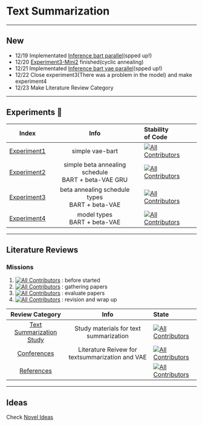 # Text Summarization

---

## New

* 12/19 Implementated [Inference bart parallel](https://github.com/fxnnxc/text_summarization/blob/main/experiments/experiment3/inference/bart_base_inference_parallel.py)(spped up!)
* 12/20 [Experiment3-Mini2](https://github.com/fxnnxc/text_summarization/tree/main/experiments/experiment3#%EF%B8%8F-mini-experiments-%EF%B8%8F) finished(cyclic annealing) 
* 12/21 Implementated [Inference bart vae parallel](https://github.com/fxnnxc/text_summarization/blob/main/experiments/experiment3/inference/bart_vae_inference_parallel.py)(spped up!)
* 12/22 Close experiment3(There was a problem in the model) and make experiment4
* 12/23 Make Literature Review Category
---

## Experiments 🥼

| Index | Info | Stability  <br/> of Code|
|:-:|:-:|:--|
|[Experiment1](https://github.com/fxnnxc/text_summarization/tree/main/experiments/experiment1)|simple vae-bart |[![All Contributors](https://img.shields.io/badge/build-Unstable-red)](#contributors-)|
|[Experiment2](https://github.com/fxnnxc/text_summarization/tree/main/experiments/experiment2)|simple beta annealing schedule <br/> BART + beta-VAE GRU |[![All Contributors](https://img.shields.io/badge/build-Unstable-red)](#contributors-)|
|[Experiment3](https://github.com/fxnnxc/text_summarization/tree/main/experiments/experiment3)|beta annealing schedule types <br/>BART + beta-VAE | [![All Contributors](https://img.shields.io/badge/build-Semi_Stable-orange)](#contributors-) |
|[Experiment4](https://github.com/fxnnxc/text_summarization/tree/main/experiments/experiment4)|model types<br/>BART + beta-VAE| [![All Contributors](https://img.shields.io/badge/build-Stable-green)](#contributors-) |

---

## Literature Reviews

### Missions
1. [![All Contributors](https://img.shields.io/badge/state-before_start-red)](#contributors-) : before started
2. [![All Contributors](https://img.shields.io/badge/gathering-percent-yellow)](#contributors-) : gathering papers
3. [![All Contributors](https://img.shields.io/badge/evaluate-percent-blue)](#contributors-) : evaluate papers
4. [![All Contributors](https://img.shields.io/badge/finished-percent-green)](#contributors-) : revision and wrap up


|Review Category|Info|State|
|:-:|:-:|:--|
[Text Summarization Study](https://github.com/fxnnxc/text_summarization/tree/main/study) |Study materials for text summarization|[![All Contributors](https://img.shields.io/badge/gathering-40-yellow)](#contributors-)
[Conferences](https://github.com/fxnnxc/text_summarization/blob/main/study/conferences.md) |Literature Reivew for textsummarization and VAE|[![All Contributors](https://img.shields.io/badge/gathering-70-yellow)](#contributors-)
[References](#)|| [![All Contributors](https://img.shields.io/badge/state-before_start-red)](#contributors-)

---

## Ideas
Check [Novel Ideas](https://github.com/fxnnxc/text_summarization/tree/main/study/novel_idea) 

